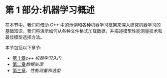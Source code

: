 # 第 1 部分:机器学习概述

在本节中，我们将借助 C++ 中的示例和各种机器学习框架来深入研究机器学习的基础知识。我们将演示如何从各种文件格式加载数据，并描述模型性能测量技术和最佳模型选择方法。

本节包括以下章节:

*   [第 1 章](01.html)*c++ 机器学习入门*
*   [第二章](02.html)*数据处理*
*   [第三章](03.html)、*性能测量和选型*